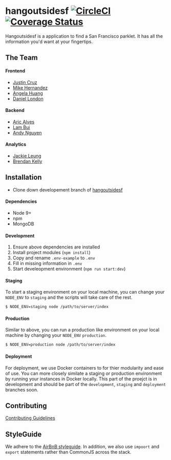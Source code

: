 # hangoutsidesf [![CircleCI](https://circleci.com/gh/hangoutsidesf/hangoutsidesf/tree/development.svg?style=shield)](https://circleci.com/gh/hangoutsidesf/hangoutsidesf/tree/development) [![Coverage Status](https://coveralls.io/repos/github/hangoutsidesf/hangoutsidesf/badge.svg)](https://coveralls.io/github/hangoutsidesf/hangoutsidesf)

Hangoutsidesf is a application to find a San Francisco parklet. It has all the information you'd want at your fingertips. 

## The Team

#### Frontend
- [Justin Cruz](https://github.com/jcruzz)
- [Mike Hernandez](https://github.com/mikehern)
- [Angela Huang](https://github.com/angelahuang89)
- [Daniel London](https://github.com/unknowntheory)

#### Backend
- [Aric Alves](https://github.com/aricalves)
- [Lam Bui](https://github.com/lamdbui)
- [Andy Nguyen](https://github.com/andino93)

#### Analytics
- [Jackie Leung](https://github.com/jackieline)
- [Brendan Kelly](http://www.github.com/BrendanKelly94)

## Installation
- Clone down developement branch of [hangoutsidesf](https://github.com/hangoutsidesf/hangoutsidesf)
#### Dependencies
- Node 9+
- npm 
- MongoDB

#### Development
1. Ensure above dependencies are installed
2. Install project modules (`npm install`)
3. Copy and rename `.env-example` to `.env`
4. Fill in missing information in `.env`
5. Start develeopment environment (`npm run start:dev`)

#### Staging
To start a staging environment on your local machine, you can change your `NODE_ENV` to `staging` and the scripts will take care of the rest. 

```bash
$ NODE_ENV=staging node /path/to/server/index
```

#### Production
Similar to above, you can run a production like environment on your local machine by changing your `NODE_ENV` `production`. 

```bash
$ NODE_ENV=production node /path/to/server/index
```

#### Deployment
For deployment, we use Docker containers to for thier modularity and ease of use. You can more closely similate a staging or production environment by running your instances in Docker locally. This part of the proejct is in development and should be part of the `development`, `staging` and `deployment` branches soon. 

## Contributing
[Contributing Guidelines](CONTRIBUTING.md)

## StyleGuide
We adhere to the [AirBnB styleguide](https://github.com/airbnb/javascript). In addition, we also use `impoort` and `export` statements rather than CommonJS across the stack. 